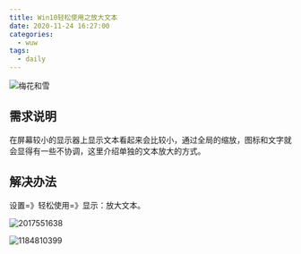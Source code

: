 ```yaml
---
title: Win10轻松使用之放大文本
date: 2020-11-24 16:27:00
categories:
  - wuw
tags:
  - daily
---
```


![梅花和雪](https://gitee.com/snowyan/image/raw/master/1606185001_20201124102955980_1551275912.jpg)

<!-- more -->

## 需求说明

在屏幕较小的显示器上显示文本看起来会比较小，通过全局的缩放，图标和文字就会显得有一些不协调，这里介绍单独的文本放大的方式。

## 解决办法

设置=》轻松使用=》显示：放大文本。

![2017551638](https://gitee.com/snowyan/image/raw/master/1606185370_20201124103558274_203276998.jpg)

![1184810399](https://gitee.com/snowyan/image/raw/master/1606185370_20201124103603371_531187315.jpg)